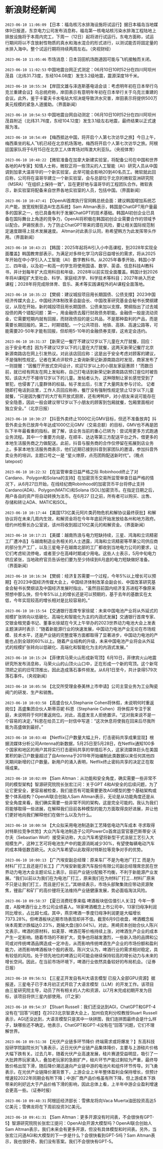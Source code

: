 # 新浪财经新闻
`2023-06-10 11:06:09` 【日本：福岛核污水排海设施将试运行】据日本福岛当地媒体9日报道，东京电力公司发布消息称，福岛第一核电站核污染水排海工程陆地上排放设施将于本周内完工，下周一（12日）起将进行试运行。东电方面称，试运行期间将以不含放射性物质的真水和海水混合的形式进行，以测试能否将固定量的水排入海中。整个试运行期将持续两周左右。（央视财经）

`2023-06-10 11:05:46` 市场消息：日本羽田机场跑道因可能与飞机接触而关闭。

`2023-06-10 11:02:53` 中国地震台网正式测定：06月10日10时52分在四川阿坝州茂县（北纬31.73度，东经104.08度）发生3.2级地震，震源深度18千米。

`2023-06-10 10:55:34` 【岸田文雄与泽连斯基电话会谈：考虑明年初在日本举行乌克兰重建会议】乌总统府称，岸田表示有意明年年初在日本举行关于乌克兰重建的会议。此外，鉴于卡霍夫卡水电站大坝决堤导致洪水灾害，岸田表示将提供500万美元规模的紧急人道援助。（界面新闻）

`2023-06-10 10:54:53` 中国地震台网自动测定：06月10日10时52分在四川阿坝州茂县附近（北纬31.76度，东经104.12度）发生3.1级左右地震，最终结果以正式速报为准。

`2023-06-10 10:54:49` 【梅西抵达中国，将开启个人第七次访华之旅】今日上午，梅西乘坐的私人飞机已经在北京机场落地，梅西将开启个人第七次访华之旅。阿根廷国家队将于6月15日在北京工人体育场对阵澳大利亚队。（央视体育）

`2023-06-10 10:48:22` 【微软准备在加拿大新建实验室，将配备公司在中国和世界各地的AI专家】知情人士称，微软正将一些顶尖的人工智能（AI）研究人员从中国调到加拿大温哥华的一个新实验室，此举可能会影响20到40名员工。微软就此回应称，公司将在温哥华建立一个新实验室，会与总部位于北京的微软亚洲研究院（MSRA）“在组织上保持一致”，旨在更好地与温哥华的工程团队合作。微软表示，新实验室将配备来自世界各地实验室的人员，包括中国。（界面新闻）

`2023-06-10 10:47:41` 【OpenAI首席执行官同韩总统会面：建议韩国增加系统芯片产能，放宽规制营造AI生态系统】Sam Altman表示，韩国是ChatGPT用户量最多的国家之一，也已具备有利于发展ChatGPT的技术基础。韩国AI初创企业已具备在国际舞台上角逐的竞争力，OpenAI将积极在韩国初创企业需要合作的领域予以配合。尹锡悦表示，为了防止ChatGPT带来的潜在风险，要让相关国际规范制定速度跟得上技术发展速度。 Altman对此表示认同，称希望韩方为此发挥带头作用。（界面新闻）

`2023-06-10 10:43:21` 【韩国：2025年起将AI引入小中高课程，到2028年实现全面覆盖】韩国教育部表示，为满足对多样化学习内容日益增长的需求，将从2025年开始在中小学引入人工智能（AI）数字教科书。从2025年春季开始，韩国小学三、四年级，以及初一和高一的学生将使用国语、数学、英语、信息科技AI教科书，并计划每年扩大应用科目和年级，2028年以前实现全面覆盖。韩国计划2026年将AI课程扩大至社会、科学、家庭经济学、科学技术等科目；2027年纳入历史课程；2028年将完成除体育、音乐、美术等实践课程外的AI课程全面落地。

`2023-06-10 10:35:22` 【樊纲：建议城投项目用长期国债、公债支撑】2023中国经济传媒大会上，中国经济体制改革会副会长、中国改革研究基金会秘书长樊纲建议，从现在开始，新的城投项目用长期国债、公债来加以支撑。樊纲指出了过去城投债的两个错配问题：第一，用金融债去履行财政债务职能。金融债一般是流动资金，它需要短期内就有回报，而财政债投的是公共品，不是那种盈利的产品，而是需要长期回报的。第二，时期错配。一个公共项目、地铁、高铁、高速公路等，可能需要20-50年才能有回报，但却用5-10年的金融债券支撑，这肯定会违约。

`2023-06-10 10:31:37` 【新荣记一餐厅不建议12岁以下儿童在大厅就餐，回应：出于安全考虑】因为不建议12岁以下的儿童在大厅就餐，这两天新荣记餐厅北京新源南路店在网上引发热议。对此该店回应称：这是出于安全考虑对顾客的建议，不是强制性规定。记者在某点评软件上查询新荣记新源南路店时发现，商家发布了一则提醒：“因餐厅开放式空间设计，欢迎12岁以上的小朋友家庭惠顾！”而数日前，就已经有网友在网上发帖称，自己打电话到新荣记新源南路店预订座位时被告知，该店大厅不接待12岁以下的儿童。发帖者认为，这种限制让家长感觉受到了冒犯，也侵害了儿童群体的权益。帖子发出后，引发了大量网友参与讨论。 记者随即打电话到店里，工作人员回应称称，餐厅没有强制性规定禁止12岁以下儿童就餐，“只是因为餐厅的大厅有开放式厨房，还有烤鸭炉，对小朋友来说可能存在安全隐患，因此一般会建议带12岁以下小朋友的顾客到包厢就餐，包厢里面相对独立安全。”（北京日报）

`2023-06-10 10:30:27` 【抖音外卖终止1000亿元GMV目标，但还不准备放弃】抖音外卖业务已放弃今年达成1000亿元GMV（交易总额）的目标，GMV也不再是团队下半年最看重的指标。据了解，该业务当前的重心已转为：尝试用更多方式跑通业务流程。其中一个重要方向是，在顺丰、达达等第三方配送平台之外，借更多的本地生活服务商之力做配送。此前，抖音与服务商的合作仅停留在拓展到店业务上。多家本地生活服务商表示，他们近期已接到抖音到家团队的邀请，参加抖音外卖业务的培训，主题口号之一是 “星火燎原，点亮团购配送新时代”。（晚点latepost）

`2023-06-10 10:22:32` 【在监管审查日益严格之际 Robinhood终止了对Cardano、Polygon和Solana的支持】在加密货币交易所监管审查日益严格的情况下，从6月27日开始，在线经纪商Robinhood的加密货币平台将停止支持Cardano(ADA)、Polygon(MATIC)和Solana (SOL)加密货币。在指定日期之后，用户各自的资产将自动转换为法币。在6月27 日之前，所有者可以购买、出售、存储和转让ADA、MATIC和SOL。

`2023-06-10 10:17:44` 【美国173亿美元阿片类药物危机和解协议最终获批】和解协议将在未来几周内生效，和解资金将在今年年底前开始发放给各州和地方政府。纽约州检察长办公室说，该州将收到超过10亿美元的和解资金。（界面新闻）

`2023-06-10 10:17:21` 【美媒：越南热浪与电力短缺持续，三星、鸿海和立讯精密工厂遭冲击】与越南制造业务相关的人士透露，鸿海和立讯精密等苹果公司供应商的部分生产工厂，以及三星电子在越南北部的工厂都收到当地电力公司的要求，让它们考虑轮流停电，或者至少在高峰时期减少用电。这些人士表示，5月中旬电力供应紧张，当地政府官员告诉他们要为至少持续到6月底的电力短缺做好准备。（界面新闻）

`2023-06-10 10:16:34` 【樊纲：经济复苏需要一个过程，今年5%以上增长可以预期】在2023中国经济传媒大会上，中国经济体制改革会副会长、中国改革研究基金会秘书长樊纲谈及中国经济发展时指出，“虽然目前国内经济复苏进程不像原来预想中那么快，但今年5%以上的增长还是可以预期的，基于去年的基数实在太低，今年实现较高的增长相对是比较容易的。”

`2023-06-10 10:15:54` 【交通银行首席专家徐斌：未来中国电池产业将从外延式的规模扩张转向以低碳化、高端化和智能化为主的内涵式发展】交通银行首席专家、交银金租党委书记、董事长徐斌在今天上午举办的2023世界动力电池大会上发表主题演讲时表示：“随着新能源行业的快速发展，中国动力电池产业无论在市场规模、技术水平，还是产业链的完整度等方面都取得了显著进步，中国动力电池的产能也占到全球的60%以上。随着产业结构的升级，未来中国电池产业将会从外延式的规模扩张转向以低碳化、高端化和智能化为主的内涵式发展。”

`2023-06-10 10:15:24` 【菲律宾马荣火山形成新穹顶】6月10日，菲律宾火山地震研究所发布消息称，马荣火山的山顶火山口中，正在形成一个新的穹顶。这个新穹顶把之前的旧穹顶推出，因此造成落石事件频发。从6月1日至今，共计录得579次落石事件。（央视新闻）

`2023-06-10 10:05:56` 【北交所受理金泰美林上市申请】公司主营业务为工业陶瓷阀门的研发、生产和销售。

`2023-06-10 10:03:58` 【高盛合伙人Stephanie Cohen将休假，未说明何时重返岗位】高盛集团合伙人斯蒂芬妮·科恩（Stephanie Cohen）将休假并专注于家庭，未说明将于何时重返岗位。对此，高盛发言人拒绝置评。“这对我来说不是一个容易的决定，”科恩在给员工的一封信中写道：“这次休息将使我在回来后尽我所能为高盛做到最好。”

`2023-06-10 10:03:48` 【Netflix订户数量大幅上升，打击密码共享成果显现】根据流媒体分析公司Antenna的新数据，5月25日至5月28日，在Netflix通知100多个国家和地区的用户其将实行打击密码共享的举措后不久，这家流媒体巨头在美国累积的新订户数量超过了自Antenna于2019年开始编制此类数据以来任何其他四天期间新增的订户数量。新用户的涌入表明，Netflix终止密码共享的决定正在取得成果。

`2023-06-10 10:02:09` 【Sam Altman：从功能和安全角度，确实需要一些非常不同的模型架构】智源研究院院长张宏江问：关于GPT 4和AI安全的后续问题，为了让它更安全，更容易被检查，我们是否有可能需要更改AGI模型的整个基础架构或整个体系结构？OpenAI联合创始人Sam Altman表示，无论是从功能角度还是从安全角度来看，我们确实需要一些非常不同的架构，这是完全可能的。我认为我们将能够取得一些进展，在解释我们目前各种模型的能力方面取得良好进展，并让他们更好地向我们解释他们在做什么以及为什么。

`2023-06-10 10:00:58` 【大众拟采用电池制造新工艺降低电动汽车成本 寻求取得对特斯拉竞争优势】大众汽车电池制造子公司PowerCo首席运营官塞巴斯蒂安·沃尔夫（Sebastian Wolf）接受采访称，大众汽车希望将新型干式涂层工艺引入大规模生产，这种工艺可将电池生产中的能源消耗减少30%，有望使每辆电动汽车的成本降低数百欧元。大众汽车希望以此取得对特斯拉等竞争对手的优势。

`2023-06-10 10:00:13` 【广汽埃安副总经理：原来车厂不是为电池厂打工 而是为材料厂打工且还是打长工】广汽埃安新能源汽车股份有限公司副总经理席忠民在世界动力电池大会主题论坛上表示，目前产业链分配极不均衡，不利于新能源产业发展。“我们以前以为我们在为电池厂打工，原来我们在为材料厂打工...材料厂原来不只是让我们打工，而且是打长工。”其继续表示，市场头部聚集效应带动资源聚焦，锂盐厂和矿厂的高价锂将无法维持产业链健康发展，势必面临淘汰风险。

`2023-06-10 09:58:37` 【夏日消费旺季来临 啤酒板块低估值引人关注】今年一季度，A股啤酒行业上市公司业绩喜人。18家啤酒概念上市公司中，13家归母净利润同比增长，占比超七成。其中，燕京啤酒一季度归母净利润更是大幅增长7373.28%。但啤酒板块近期市场表现却并不佳。截至6月9日收盘，啤酒概念板块本周累计跌幅达0.23%，跑输大盘(涨0.04%)。对此，黑崎资本创始合伙人陈兴文表示，啤酒的原材料，如麦芽、啤酒花等价格持续上涨，对啤酒生产企业的成本产生一定影响。随着市场的不断扩大，竞争也将越发激烈，一些新入场的品牌和公司或对传统啤酒品牌造成一定冲击，从而影响传统啤酒生产企业的市场份额和盈利能力，进而影响啤酒板块个股的表现。陈兴文认为，啤酒行业的需求相对稳定，具有较低的风险。处于领先地位的啤酒公司可能会继续保持较高的增长动力与未来的增长空间。因此，在当前市场环境下，啤酒行业依然具备较好的布局机会。（证券日报）

`2023-06-10 09:56:51` 【三星正开发自有AI大语言模型 已投入全部GPU资源】据报道，三星电子已于本月初正式开启了大语言模型（LLM）的开发工作。该项目由三星研究院主导，动员了所有相关的人力和资源，以7月末完成初期开发为目标，该项目将供三星内部使用。（IT之家）

`2023-06-10 09:54:37` 【Stuart Russell：我们还没达到AGI，ChatGPT和GPT-4没有在“回答”问题】在2023北京智源大会上，加州伯克利分校教授Stuart Russell表示，AGI还没达到，大语言模型只是其中一块拼图，我们连拼图最终会是什么样子，缺哪些还不确定。他表示，ChatGPT和GPT-4没有在“回答”问题，它们不理解世界。

`2023-06-10 09:51:38` 【光伏产业链多环节降价 终端需求或将爆发？】东高科技投研学院副院长刘飞勇表示，近日光伏产业链产品集体降价，主要与上游硅片价格大幅下跌有关。过去几年，随着光伏产业高速发展，硅片赛道受益明显，吸引了一大批跨界玩家涌入，叠加老玩家的急剧扩产，硅片环节产能过剩较为严重，最终导致价格出现下滑，随后降价潮迅速向产业链中游的电池片和组件环节传导。刘飞勇表示，在光伏产业链降价潮背景下，上游企业上半年整体盈利会保持增长，但预计增速较2022年同期会有所下降；中游厂商产品价格虽有所下降，但上游成本下跌带来的利好远大于产品价格下滑的影响，因此总体上看，上半年中游企业盈利增速会更高一些。（证券时报）

`2023-06-10 09:48:31` 阿根廷经济部长：雪佛龙将向Vaca Muerta油田投资高达5亿美元；雪佛龙将在下周前投资3亿美元。

`2023-06-10 09:41:31` 【Sam Altman：更多开源没有时间表，不会很快有GPT-5】智源研究院院长张宏江提问：OpenAI会开源大模型吗？OpenAI联合创始人Sam Altman表示，我们未来会有更多开源，但没有具体模型和时间表。另外，当张宏江问道AGI和大模型的下一步是什么？会很快看到GPT-5吗？Sam Altman表示，我也很好奇，我们没有答案。我们不会很快有GPT-5。

